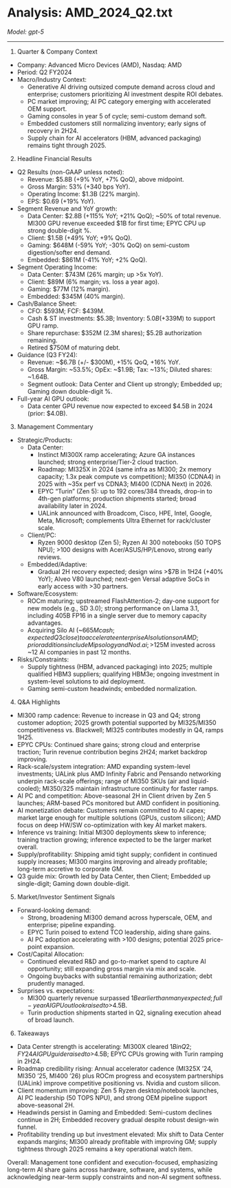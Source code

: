# Analysis: AMD_2024_Q2.txt

*Model: gpt-5*

---

1) Quarter & Company Context
- Company: Advanced Micro Devices (AMD), Nasdaq: AMD
- Period: Q2 FY2024
- Macro/Industry Context:
  - Generative AI driving outsized compute demand across cloud and enterprise; customers prioritizing AI investment despite ROI debates.
  - PC market improving; AI PC category emerging with accelerated OEM support.
  - Gaming consoles in year 5 of cycle; semi-custom demand soft.
  - Embedded customers still normalizing inventory; early signs of recovery in 2H24.
  - Supply chain for AI accelerators (HBM, advanced packaging) remains tight through 2025.

2) Headline Financial Results
- Q2 Results (non-GAAP unless noted):
  - Revenue: $5.8B (+9% YoY, +7% QoQ), above midpoint.
  - Gross Margin: 53% (+340 bps YoY).
  - Operating Income: $1.3B (22% margin).
  - EPS: $0.69 (+19% YoY).
- Segment Revenue and YoY growth:
  - Data Center: $2.8B (+115% YoY; +21% QoQ); ~50% of total revenue. MI300 GPU revenue exceeded $1B for first time; EPYC CPU up strong double-digit %.
  - Client: $1.5B (+49% YoY; +9% QoQ).
  - Gaming: $648M (-59% YoY; -30% QoQ) on semi-custom digestion/softer end demand.
  - Embedded: $861M (-41% YoY; +2% QoQ).
- Segment Operating Income:
  - Data Center: $743M (26% margin; up >5x YoY).
  - Client: $89M (6% margin; vs. loss a year ago).
  - Gaming: $77M (12% margin).
  - Embedded: $345M (40% margin).
- Cash/Balance Sheet:
  - CFO: $593M; FCF: $439M.
  - Cash & ST investments: $5.3B; Inventory: $5.0B (+$339M) to support GPU ramp.
  - Share repurchase: $352M (2.3M shares); $5.2B authorization remaining.
  - Retired $750M of maturing debt.
- Guidance (Q3 FY24):
  - Revenue: ~$6.7B (+/- $300M), +15% QoQ, +16% YoY.
  - Gross Margin: ~53.5%; OpEx: ~$1.9B; Tax: ~13%; Diluted shares: ~1.64B.
  - Segment outlook: Data Center and Client up strongly; Embedded up; Gaming down double-digit %.
- Full-year AI GPU outlook:
  - Data center GPU revenue now expected to exceed $4.5B in 2024 (prior: $4.0B).

3) Management Commentary
- Strategic/Products:
  - Data Center:
    - Instinct MI300X ramp accelerating; Azure GA instances launched; strong enterprise/Tier-2 cloud traction.
    - Roadmap: MI325X in 2024 (same infra as MI300; 2x memory capacity; 1.3x peak compute vs competition); MI350 (CDNA4) in 2025 with ~35x perf vs CDNA3; MI400 (CDNA Next) in 2026.
    - EPYC “Turin” (Zen 5): up to 192 cores/384 threads, drop-in to 4th-gen platforms; production shipments started; broad availability later in 2024.
    - UALink announced with Broadcom, Cisco, HPE, Intel, Google, Meta, Microsoft; complements Ultra Ethernet for rack/cluster scale.
  - Client/PC:
    - Ryzen 9000 desktop (Zen 5); Ryzen AI 300 notebooks (50 TOPS NPU); >100 designs with Acer/ASUS/HP/Lenovo, strong early reviews.
  - Embedded/Adaptive:
    - Gradual 2H recovery expected; design wins >$7B in 1H24 (+40% YoY); Alveo V80 launched; next-gen Versal adaptive SoCs in early access with >30 partners.
- Software/Ecosystem:
  - ROCm maturing; upstreamed FlashAttention-2; day-one support for new models (e.g., SD 3.0); strong performance on Llama 3.1, including 405B FP16 in a single server due to memory capacity advantages.
  - Acquiring Silo AI (~$665M cash; expected Q3 close) to accelerate enterprise AI solutions on AMD; prior additions include Mipsology and Nod.ai; >$125M invested across ~12 AI companies in past 12 months.
- Risks/Constraints:
  - Supply tightness (HBM, advanced packaging) into 2025; multiple qualified HBM3 suppliers; qualifying HBM3e; ongoing investment in system-level solutions to aid deployment.
  - Gaming semi-custom headwinds; embedded normalization.

4) Q&A Highlights
- MI300 ramp cadence: Revenue to increase in Q3 and Q4; strong customer adoption; 2025 growth potential supported by MI325/MI350 competitiveness vs. Blackwell; MI325 contributes modestly in Q4, ramps 1H25.
- EPYC CPUs: Continued share gains; strong cloud and enterprise traction; Turin revenue contribution begins 2H24; market backdrop improving.
- Rack-scale/system integration: AMD expanding system-level investments; UALink plus AMD Infinity Fabric and Pensando networking underpin rack-scale offerings; range of MI350 SKUs (air and liquid-cooled); MI350/325 maintain infrastructure continuity for faster ramps.
- AI PC and competition: Above-seasonal 2H in Client driven by Zen 5 launches; ARM-based PCs monitored but AMD confident in positioning.
- AI monetization debate: Customers remain committed to AI capex; market large enough for multiple solutions (GPUs, custom silicon); AMD focus on deep HW/SW co-optimization with key AI market makers.
- Inference vs training: Initial MI300 deployments skew to inference; training traction growing; inference expected to be the larger market overall.
- Supply/profitability: Shipping amid tight supply; confident in continued supply increases; MI300 margins improving and already profitable; long-term accretive to corporate GM.
- Q3 guide mix: Growth led by Data Center, then Client; Embedded up single-digit; Gaming down double-digit.

5) Market/Investor Sentiment Signals
- Forward-looking demand:
  - Strong, broadening MI300 demand across hyperscale, OEM, and enterprise; pipeline expanding.
  - EPYC Turin poised to extend TCO leadership, aiding share gains.
  - AI PC adoption accelerating with >100 designs; potential 2025 price-point expansion.
- Cost/Capital Allocation:
  - Continued elevated R&D and go-to-market spend to capture AI opportunity; still expanding gross margin via mix and scale.
  - Ongoing buybacks with substantial remaining authorization; debt prudently managed.
- Surprises vs. expectations:
  - MI300 quarterly revenue surpassed $1B earlier than many expected; full-year AI GPU outlook raised to >$4.5B.
  - Turin production shipments started in Q2, signaling execution ahead of broad launch.

6) Takeaways
- Data Center strength is accelerating: MI300X cleared $1B in Q2; FY24 AI GPU guide raised to >$4.5B; EPYC CPUs growing with Turin ramping in 2H24.
- Roadmap credibility rising: Annual accelerator cadence (MI325X ’24, MI350 ’25, MI400 ’26) plus ROCm progress and ecosystem partnerships (UALink) improve competitive positioning vs. Nvidia and custom silicon.
- Client momentum improving: Zen 5 Ryzen desktop/notebook launches, AI PC leadership (50 TOPS NPU), and strong OEM pipeline support above-seasonal 2H.
- Headwinds persist in Gaming and Embedded: Semi-custom declines continue in 2H; Embedded recovery gradual despite robust design-win funnel.
- Profitability trending up but investment elevated: Mix shift to Data Center expands margins; MI300 already profitable with improving GM; supply tightness through 2025 remains a key operational watch item.

Overall: Management tone confident and execution-focused, emphasizing long-term AI share gains across hardware, software, and systems, while acknowledging near-term supply constraints and non-AI segment softness.